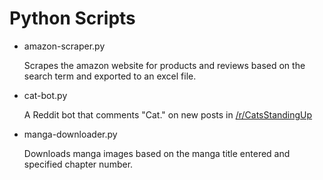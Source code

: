 # Python Scripts

- amazon-scraper.py

   Scrapes the amazon website for products and reviews based on the search term and exported to an excel file.

- cat-bot.py

   A Reddit bot that comments "Cat." on new posts in [/r/CatsStandingUp](https://www.reddit.com/r/CatsStandingUp)

- manga-downloader.py

   Downloads manga images based on the manga title entered and specified chapter number.